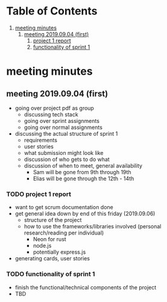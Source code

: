 # Table of Contents

1.  [meeting minutes](#org60a35ee)
    1.  [meeting 2019.09.04 (first)](#org89a7951)
        1.  [project 1 report](#org735a571)
        2.  [functionality of sprint 1](#org3fe468d)


<a id="org60a35ee"></a>

# meeting minutes


<a id="org89a7951"></a>

## meeting 2019.09.04 (first)

-   going over project pdf as group
    -   discussing tech stack
    -   going over sprint assignments
    -   going over normal assignments
-   discussing the actual structure of sprint 1
    -   requirements
    -   user stories
    -   what submission might look like
    -   discussion of who gets to do what
    -   discussion of when to meet, general availability
        -   Sam will be gone from 9th through 19th
        -   Elias will be gone through the 12th - 14th


<a id="org735a571"></a>

### TODO project 1 report

-   want to get scrum documentation done
-   get general idea down by end of this friday (2019.09.06)
    -   structure of the project
    -   how to use the frameworks/libraries involved (personal research/reading
        per individual)
        -   Neon for rust
        -   node.js
        -   potentially express.js
-   generating cards, user stories


<a id="org3fe468d"></a>

### TODO functionality of sprint 1

-   finish the functional/technical components of the project
-   TBD
